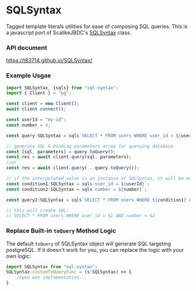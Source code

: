 # SQLSyntax

Tagged template literals utilities for ease of composing SQL queries. 
This is a javascript port of ScalikeJBDC's [SQLSyntax](http://scalikejdbc.org/documentation/sql-interpolation.html#sqlsyntax) class.

### API document

https://t83714.github.io/SQLSyntax/

### Example Usgae

```typescript
import SQLSyntax, {sqls} from "sql-syntax";
import { Client } = "pg";

const client = new Client();
await client.connect();

const userId = "my-id";
const number = 4;

const query:SQLSyntax = sqls`SELECT * FROM users WHERE user_id = ${userId} AND number = ${number}`;

// generate SQL & binding parameters array for querying database
const [sql, parameters] = query.toQuery();
const res = await client.query(sql, parameters);
//or 
const res = await client.query(...query.toQuery());

// if the interpolated value is an instance of SQLSyntax, it will be merge into the SQL query
const condition1:SQLSyntax = sqls`user_id = ${userId}`;
const condition2:SQLSyntax = sqls`number = ${number}`;

const query2:SQLSyntax = sqls`SELECT * FROM users WHERE ${condition1} AND ${condition2}`;

// this will create SQL: 
// SELECT * FROM users WHERE user_id = $1 AND number = $2
```

### Replace Built-in `toQuery` Method Logic

The default `toQuery` of SQLSyntax object will generate SQL targeting postgreSQL.
If it doesn't work for you, you can replace the logic with your own logic:

```typescript
import SQLSyntax from "sql-syntax";
SQLSyntax.customToQueryFunc = (s:SQLSyntax) => {
    //you won implementation...
}
```
